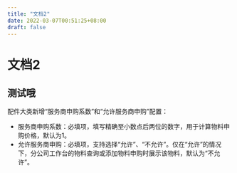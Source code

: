 ```yaml
---
title: "文档2"
date: 2022-03-07T00:51:25+08:00
draft: false
---
```



# 文档2

## 测试哦

配件大类新增“服务商申购系数”和“允许服务商申购”配置：

- 服务商申购系数：必填项，填写精确至小数点后两位的数字，用于计算物料申购价格，默认为1。
- 允许服务商申购：必填项，支持选择“允许”、“不允许”。仅在“允许”的情况下，分公司工作台的物料查询或添加物料申购时展示该物料，默认为“不允许”。

